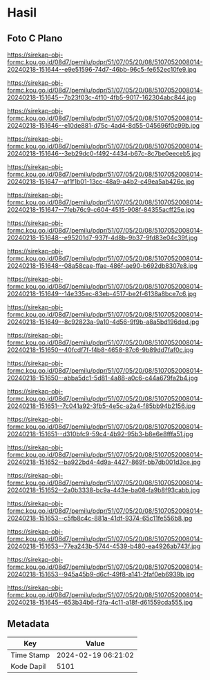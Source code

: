 # Hasil

## Foto C Plano

https://sirekap-obj-formc.kpu.go.id/08d7/pemilu/pdpr/51/07/05/20/08/5107052008014-20240218-151644--e9e51596-74d7-46bb-96c5-fe652ec10fe9.jpg

https://sirekap-obj-formc.kpu.go.id/08d7/pemilu/pdpr/51/07/05/20/08/5107052008014-20240218-151645--7b23f03c-4f10-4fb5-9017-162304abc844.jpg

https://sirekap-obj-formc.kpu.go.id/08d7/pemilu/pdpr/51/07/05/20/08/5107052008014-20240218-151646--e10de881-d75c-4ad4-8d55-045696f0c99b.jpg

https://sirekap-obj-formc.kpu.go.id/08d7/pemilu/pdpr/51/07/05/20/08/5107052008014-20240218-151646--3eb29dc0-f492-4434-b67c-8c7be0eeceb5.jpg

https://sirekap-obj-formc.kpu.go.id/08d7/pemilu/pdpr/51/07/05/20/08/5107052008014-20240218-151647--af1f1b01-13cc-48a9-a4b2-c49ea5ab426c.jpg

https://sirekap-obj-formc.kpu.go.id/08d7/pemilu/pdpr/51/07/05/20/08/5107052008014-20240218-151647--7feb76c9-c604-4515-908f-84355acff25e.jpg

https://sirekap-obj-formc.kpu.go.id/08d7/pemilu/pdpr/51/07/05/20/08/5107052008014-20240218-151648--e95201d7-937f-4d8b-9b37-9fd83e04c39f.jpg

https://sirekap-obj-formc.kpu.go.id/08d7/pemilu/pdpr/51/07/05/20/08/5107052008014-20240218-151648--08a58cae-ffae-486f-ae90-b692db8307e8.jpg

https://sirekap-obj-formc.kpu.go.id/08d7/pemilu/pdpr/51/07/05/20/08/5107052008014-20240218-151649--14e335ec-83eb-4517-be2f-6138a8bce7c6.jpg

https://sirekap-obj-formc.kpu.go.id/08d7/pemilu/pdpr/51/07/05/20/08/5107052008014-20240218-151649--8c92823a-9a10-4d56-9f9b-a8a5bd196ded.jpg

https://sirekap-obj-formc.kpu.go.id/08d7/pemilu/pdpr/51/07/05/20/08/5107052008014-20240218-151650--40fcdf7f-f4b8-4658-87c6-9b89dd7faf0c.jpg

https://sirekap-obj-formc.kpu.go.id/08d7/pemilu/pdpr/51/07/05/20/08/5107052008014-20240218-151650--abba5dc1-5d81-4a88-a0c6-c44a679fa2b4.jpg

https://sirekap-obj-formc.kpu.go.id/08d7/pemilu/pdpr/51/07/05/20/08/5107052008014-20240218-151651--7c041a92-3fb5-4e5c-a2a4-f85bb94b2156.jpg

https://sirekap-obj-formc.kpu.go.id/08d7/pemilu/pdpr/51/07/05/20/08/5107052008014-20240218-151651--d310bfc9-59c4-4b92-95b3-b8e6e8fffa51.jpg

https://sirekap-obj-formc.kpu.go.id/08d7/pemilu/pdpr/51/07/05/20/08/5107052008014-20240218-151652--ba922bd4-4d9a-4427-869f-bb7db001d3ce.jpg

https://sirekap-obj-formc.kpu.go.id/08d7/pemilu/pdpr/51/07/05/20/08/5107052008014-20240218-151652--2a0b3338-bc9a-443e-ba08-fa9b8f93cabb.jpg

https://sirekap-obj-formc.kpu.go.id/08d7/pemilu/pdpr/51/07/05/20/08/5107052008014-20240218-151653--c5fb8c4c-881a-41df-9374-65c11fe556b8.jpg

https://sirekap-obj-formc.kpu.go.id/08d7/pemilu/pdpr/51/07/05/20/08/5107052008014-20240218-151653--77ea243b-5744-4539-b480-ea4926ab743f.jpg

https://sirekap-obj-formc.kpu.go.id/08d7/pemilu/pdpr/51/07/05/20/08/5107052008014-20240218-151653--945a45b9-d6cf-49f8-a141-2faf0eb6939b.jpg

https://sirekap-obj-formc.kpu.go.id/08d7/pemilu/pdpr/51/07/05/20/08/5107052008014-20240218-151645--653b34b6-f3fa-4c11-a18f-d61559cda555.jpg


## Metadata

| Key        | Value               |
| ---------- | ------------------- |
| Time Stamp | 2024-02-19 06:21:02 |
| Kode Dapil | 5101                |




